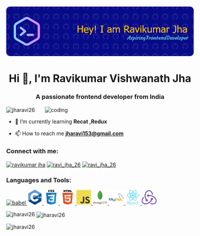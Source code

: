 ![logo](https://github.com/jharavi26/jharavi26/blob/main/github-header-image.png)

<h1 align="center">Hi 👋, I'm Ravikumar Vishwanath Jha</h1>
<h3 align="center">A passionate frontend developer from India</h3>
<img align="right" alt ="coding" width="400" src="https://qph.cf2.quoracdn.net/main-qimg-4b695f72ac7737ce5b36508a0058dd02">


<p align="left"> <img src="https://komarev.com/ghpvc/?username=jharavi26&label=Profile%20views&color=0e75b6&style=flat" alt="jharavi26" /> </p>

- 🌱 I’m currently learning **Recat ,Redux**

- 📫 How to reach me **jharavi153@gmail.com**

<h3 align="left">Connect with me:</h3>
<p align="left">
<a href="https://fb.com/ravikumar jha" target="blank"><img align="center" src="https://raw.githubusercontent.com/rahuldkjain/github-profile-readme-generator/master/src/images/icons/Social/facebook.svg" alt="ravikumar jha" height="30" width="40" /></a>
<a href="https://instagram.com/ravi_jha_26" target="blank"><img align="center" src="https://raw.githubusercontent.com/rahuldkjain/github-profile-readme-generator/master/src/images/icons/Social/instagram.svg" alt="ravi_jha_26" height="30" width="40" /></a>
<a href="https://www.leetcode.com/ravi_jha_26" target="blank"><img align="center" src="https://raw.githubusercontent.com/rahuldkjain/github-profile-readme-generator/master/src/images/icons/Social/leet-code.svg" alt="ravi_jha_26" height="30" width="40" /></a>
</p>

<h3 align="left">Languages and Tools:</h3>
<p align="left"> <a href="https://babeljs.io/" target="_blank" rel="noreferrer"> <img src="https://www.vectorlogo.zone/logos/babeljs/babeljs-icon.svg" alt="babel" width="40" height="40"/> </a> <a href="https://www.w3schools.com/cpp/" target="_blank" rel="noreferrer"> <img src="https://raw.githubusercontent.com/devicons/devicon/master/icons/cplusplus/cplusplus-original.svg" alt="cplusplus" width="40" height="40"/> </a> <a href="https://www.w3schools.com/css/" target="_blank" rel="noreferrer"> <img src="https://raw.githubusercontent.com/devicons/devicon/master/icons/css3/css3-original-wordmark.svg" alt="css3" width="40" height="40"/> </a> <a href="https://www.w3.org/html/" target="_blank" rel="noreferrer"> <img src="https://raw.githubusercontent.com/devicons/devicon/master/icons/html5/html5-original-wordmark.svg" alt="html5" width="40" height="40"/> </a> <a href="https://developer.mozilla.org/en-US/docs/Web/JavaScript" target="_blank" rel="noreferrer"> <img src="https://raw.githubusercontent.com/devicons/devicon/master/icons/javascript/javascript-original.svg" alt="javascript" width="40" height="40"/> </a> <a href="https://www.mongodb.com/" target="_blank" rel="noreferrer"> <img src="https://raw.githubusercontent.com/devicons/devicon/master/icons/mongodb/mongodb-original-wordmark.svg" alt="mongodb" width="40" height="40"/> </a> <a href="https://www.mysql.com/" target="_blank" rel="noreferrer"> <img src="https://raw.githubusercontent.com/devicons/devicon/master/icons/mysql/mysql-original-wordmark.svg" alt="mysql" width="40" height="40"/> </a> <a href="https://reactjs.org/" target="_blank" rel="noreferrer"> <img src="https://raw.githubusercontent.com/devicons/devicon/master/icons/react/react-original-wordmark.svg" alt="react" width="40" height="40"/> </a> <a href="https://redux.js.org" target="_blank" rel="noreferrer"> <img src="https://raw.githubusercontent.com/devicons/devicon/master/icons/redux/redux-original.svg" alt="redux" width="40" height="40"/> </a> </p>

<p><img align="left" src="https://github-readme-stats.vercel.app/api/top-langs?username=jharavi26&show_icons=true&locale=en&layout=compact" alt="jharavi26" /></p>

<p>&nbsp;<img align="center" src="https://github-readme-stats.vercel.app/api?username=jharavi26&show_icons=true&locale=en" alt="jharavi26" /></p>

<p><img align="center" src="https://github-readme-streak-stats.herokuapp.com/?user=jharavi26&" alt="jharavi26" /></p>
